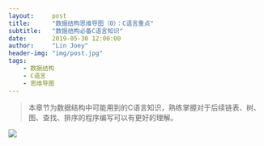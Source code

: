 ```yaml
---
layout:     post
title:      "数据结构思维导图（0）：C语言重点"
subtitle:   "数据结构必备C语言知识"
date:       2019-05-30 12:00:00
author:     "Lin Joey"
header-img: "img/post.jpg"
tags:
    - 数据结构
    - C语言
    - 思维导图
---
```

> 本章节为数据结构中可能用到的C语言知识，熟练掌握对于后续链表、树、图、查找、排序的程序编写可以有更好的理解。

![](https://linjoey-image.oss-cn-beijing.aliyuncs.com/C语言重点.png)

